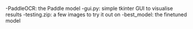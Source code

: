-PaddleOCR: the Paddle model
-gui.py: simple tkinter GUI to visualise results
-testing.zip: a few images to try it out on
-best_model: the finetuned model
